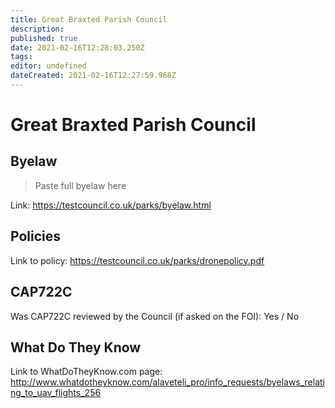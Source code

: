 ```yaml
---
title: Great Braxted Parish Council
description: 
published: true
date: 2021-02-16T12:28:03.250Z
tags: 
editor: undefined
dateCreated: 2021-02-16T12:27:59.968Z
---
```


# Great Braxted Parish Council


## Byelaw
> Paste full byelaw here

Link:
https://testcouncil.co.uk/parks/byelaw.html

## Policies
Link to policy:
https://testcouncil.co.uk/parks/dronepolicy.pdf

## CAP722C

Was CAP722C reviewed by the Council (if asked on the FOI): Yes / No

## What Do They Know

Link to WhatDoTheyKnow.com page:
http://www.whatdotheyknow.com/alaveteli_pro/info_requests/byelaws_relating_to_uav_flights_256

